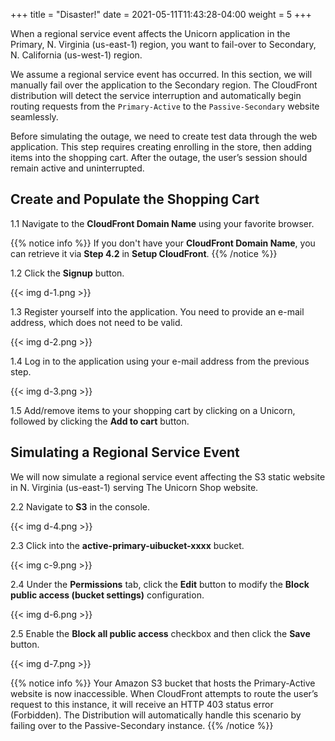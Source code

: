 +++
title = "Disaster!"
date =  2021-05-11T11:43:28-04:00
weight = 5
+++

When a regional service event affects the Unicorn application in the Primary, N. Virginia (us-east-1) region, you want to fail-over to Secondary, N. California (us-west-1) region.

We assume a regional service event has occurred. In this section, we will manually fail over the application to the Secondary region.  The CloudFront distribution will detect the service interruption and automatically begin routing requests from the `Primary-Active` to the `Passive-Secondary` website seamlessly.

Before simulating the outage, we need to create test data through the web application. This step requires creating enrolling in the store, then adding items into the shopping cart.  After the outage, the user’s session should remain active and uninterrupted.

## Create and Populate the Shopping Cart

1.1 Navigate to the **CloudFront Domain Name** using your favorite browser.

{{% notice info %}}
If you don't have your **CloudFront Domain Name**, you can retrieve it via **Step 4.2** in **Setup CloudFront**.
{{% /notice %}}

1.2 Click the **Signup** button.

{{< img d-1.png >}}

1.3 Register yourself into the application. You need to provide an e-mail address, which does not need to be valid.

{{< img d-2.png >}}

1.4 Log in to the application using your e-mail address from the previous step.

{{< img d-3.png >}}

1.5 Add/remove items to your shopping cart by clicking on a Unicorn, followed by clicking the **Add to cart** button.

## Simulating a Regional Service Event

We will now simulate a regional service event affecting the S3 static website in N. Virginia (us-east-1) serving The Unicorn Shop website.

2.2  Navigate to **S3** in the console.

{{< img d-4.png >}}

2.3 Click into the **active-primary-uibucket-xxxx** bucket.

{{< img c-9.png >}}

2.4 Under the **Permissions** tab, click the **Edit** button to modify the **Block public access (bucket settings)** configuration.

{{< img d-6.png >}}

2.5 Enable the **Block all public access** checkbox and then click the **Save** button.

{{< img d-7.png >}}

{{% notice info %}}
Your Amazon S3 bucket that hosts the Primary-Active website is now inaccessible.  When CloudFront attempts to route the user’s request to this instance, it will receive an HTTP 403 status error (Forbidden).  The Distribution will automatically handle this scenario by failing over to the Passive-Secondary instance.
{{% /notice %}}
